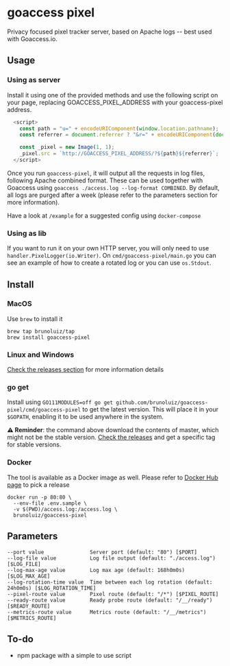 # goaccess pixel

Privacy focused pixel tracker server, based on Apache logs -- best used with Goaccess.io.

## Usage

### Using as server

Install it using one of the provided methods and use the following script on your page, replacing GOACCESS_PIXEL_ADDRESS with your goaccess-pixel address.

```js
  <script>
    const path = "u=" + encodeURIComponent(window.location.pathname);
    const referrer = document.referrer ? "&r=" + encodeURIComponent(document.referrer) : ""

    const _pixel = new Image(1, 1);
    _pixel.src = `http://GOACCESS_PIXEL_ADDRESS/?${path}${referrer}`;
  </script>
```

Once you run `goaccess-pixel`, it will output all the requests in log files, following Apache combined format. These can be used together with Goaccess using `goaccess ./access.log --log-format COMBINED`. By default, all logs are purged after a week (please refer to the parameters section for more information).

Have a look at `/example` for a suggested config using `docker-compose`

### Using as lib

If you want to run it on your own HTTP server, you will only need to use `handler.PixelLogger(io.Writer)`. On `cmd/goaccess-pixel/main.go` you can see an example of how to create a rotated log or you can use `os.Stdout`.

## Install

### MacOS

Use `brew` to install it

```
brew tap brunoluiz/tap
brew install goaccess-pixel
```

### Linux and Windows

[Check the releases section](https://github.com/brunoluiz/goaccess-pixel/releases) for more information details 

### go get

Install using `GO111MODULES=off go get github.com/brunoluiz/goaccess-pixel/cmd/goaccess-pixel` to get the latest version. This will place it in your `$GOPATH`, enabling it to be used anywhere in the system.

**⚠️ Reminder**: the command above download the contents of master, which might not be the stable version. [Check the releases](https://github.com/brunoluiz/goaccess-pixel/releases) and get a specific tag for stable versions.

### Docker

The tool is available as a Docker image as well. Please refer to [Docker Hub page](https://hub.docker.com/r/brunoluiz/goaccess-pixel/tags) to pick a release

```
docker run -p 80:80 \
  --env-file .env.sample \
  -v $(PWD)/access.log:/access.log \
  brunoluiz/goaccess-pixel
```

## Parameters

```
--port value               Server port (default: "80") [$PORT]
--log-file value           Log file output (default: "./access.log") [$LOG_FILE]
--log-max-age value        Log max age (default: 168h0m0s) [$LOG_MAX_AGE]
--log-rotation-time value  Time between each log rotation (default: 24h0m0s) [$LOG_ROTATION_TIME]
--pixel-route value        Pixel route (default: "/*") [$PIXEL_ROUTE]
--ready-route value        Ready probe route (default: "/__/ready") [$READY_ROUTE]
--metrics-route value      Metrics route (default: "/__/metrics") [$METRICS_ROUTE]
```

## To-do

- npm package with a simple to use script
